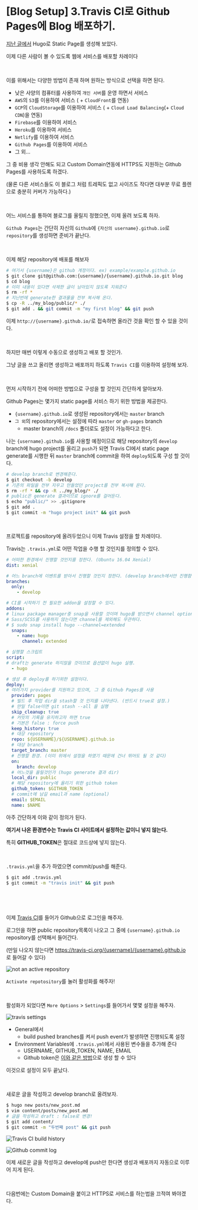 # [Blog Setup] 3.Travis CI로 Github Pages에 Blog 배포하기.


[지난 글에서](/posts/dev/2019/08/hugo_basic) Hugo로 Static Page를 생성해 보았다.

이제 다른 사람이 볼 수 있도록 웹에 서비스를 배포할 차례이다

​    

이를 위해서는 다양한 방법이 존재 하며 원하는 방식으로 선택을 하면 된다.

- 낮은 사양의 컴퓨터를 사용하여 `개인 서버`를 운영 하면서 서비스
- `AWS`의 `S3`를 이용하여 서비스 ( + `CloudFront`를 연동)
- `GCP`의 `CloudStorage`를 이용하여 서비스 ( + `Cloud Load Balancing`(+ `Cloud CDN`)을 연동) 
- `Firebase`를 이용하여 서비스
- `Heroku`를 이용하여 서비스
- `Netlify`를 이용하여 서비스
- `Github Pages`를 이용하여 서비스
- 그 외...

그 중 비용 생각 안해도 되고 Custom Domain연동에 HTTPS도 지원하는 Github Pages를 사용하도록 하겠다.

(물론 다른 서비스들도 이 블로그 처럼 트레픽도 없고 사이즈도 작다면 대부분 무료 플렌으로 충분히 커버가 가능하다.)

​    

어느 서비스를 통하여 블로그를 올릴지 정했으면, 이제 올려 보도록 하자.

`Github Pages`는 간단히 자신의 `Github`에 `{자신의 username}.github.io`로 `repository`를 생성하면 준비가 끝난다.

​    

이제 해당 repository에 배포를 해보자

```bash
# 여기서 {username}은 github 계정이다. ex) example/example.github.io
$ git clone git@github.com:{username}/{username}.github.io.git blog
$ cd blog
# 이미 내용이 있다면 삭제한 글이 남아있지 않도록 지워준다
$ rm -rf *
# 지난번에 generate한 결과물을 전부 복사해 온다.
$ cp -R ../my_blog/public/* ./
$ git add . && git commit -m "my first blog" && git push
```

이제 `http://{username}.github.io/`로 접속하면 올라간 것을 확인 할 수 있을 것이다.

​    

하지만 매번 이렇게 수동으로 생성하고 배포 할 것인가.

그냥 글을 쓰고 올리면 생성하고 배포까지 하도록 `Travis CI`를 이용하여 설정해 보자.

​    

먼저 시작하기 전에 어떠한 방법으로 구성을 할 것인지 간단하게 알아보자.

Github Pages는 몇가지 static page를 서비스 하기 위한 방법을 제공한다.  

- `{username}.github.io`로 생성된 repository에서는 `master` branch
- `그 외`의 repository에서는 설정에 따라 `master` or `gh-pages` branch
  - master branch의 `/docs` 폴더로도 설정이 가능하다고 한다. 

나는 `{username}.github.io`를 사용할 예정이므로 해당 repository의 `develop` branch에 hugo project를 올리고 `push`가 되면 Travis CI에서 static page generate를 시행한 뒤 `master` branch에 commit을 하여  `deploy`되도록 구성 할 것이다.

```bash
# develop branch로 변경해준다.
$ git checkout -b develop
# 기존의 파일을 전부 지우고 만들었던 project를 전부 복사해 온다.
$ rm -rf * && cp -R ../my_blog/* ./
# public은 generate 결과이므로 ignore를 걸어둔다.
$ echo "public/" >> .gitignore
$ git add .
$ git commit -m "hugo project init" && git push
```

​    

프로젝트를 repository에 올려두었으니 이제 Travis 설정을 할 차례이다.

Travis는 `.travis.yml`로 어떤 작업을 수행 할 것인지를 정의할 수 있다.

````yaml
# 어떠한 환경에서 진행할 것인지를 정한다. (Ubuntu 16.04 Xenial)
dist: xenial

# 어느 branch에 이벤트를 받아서 진행할 것인지 정한다. (develop branch에서만 진행함.) 
branches:
  only:
    - develop

# CI를 시작하기 전 필요한 addon을 설정할 수 있다.
addons:
# linux package manager중 snap을 사용할 것이며 hugo를 받으면서 channel option으로 extended를 주었다.
# Sass/SCSS를 사용하지 않는다면 channel를 제외해도 무관하다.
# $ sudo snap install hugo --channel=extended
  snaps:
    - name: hugo
      channel: extended

# 실행할 스크립트
script:
# draft는 generate 하지않을 것이므로 옵션없이 hugo 실행.
  - hugo

# 생성 후 deploy를 하기위한 설정이다.
deploy:
# 여러가지 provider를 지원하고 있으며, 그 중 Github Pages를 사용
  provider: pages
  # 빌드 후 작업 dir을 stash할 것 인지를 나타낸다. (반드시 true로 설정.)
  # 만일 false이면 git stash --all 을 실행
  skip_cleanup: true
  # 커밋의 기록을 유지하고자 하면 true
  # 기본은 false : force push
  keep_history: true
  # 대상 repository
  repo: ${USERNAME}/${USERNAME}.github.io
  # 대상 branch
  target_branch: master
  # 진행할 환경. (이미 위에서 설정을 하였기 때문에 건너 뛰어도 될 것 같다)
  on:
    branch: develop
  # 어느것을 올릴것인가 (hugo generate 결과 dir)
  local_dir: public
  # 해당 repository에 올리기 위한 github token
  github_token: $GITHUB_TOKEN
  # commit에 남길 email과 name (optional)
  email: $EMAIL
  name: $NAME
````

아주 간단하게 이와 같이 정의가 된다.

**여기서 나온 환경변수는 Travis CI 사이트에서 설정하는 값이니 넣지 않는다.**

특히 **GITHUB_TOKEN**은 절대로 코드상에 넣지 않는다.

​    

`.travis.yml`을 추가 하였으면 commit/push를 해준다.

```bash
$ git add .travis.yml
$ git commit -m "travis init" && git push
```

​        

​    

이제 [Travis CI](https://travis-ci.org/)를 들어가 Github으로 로그인을 해주자.

로그인을 하면 public repository목록이 나오고 그 중에 `{username}.github.io` repository를 선택해서 들어간다.

(만일 나오지 않는다면 https://travis-ci.org/{username}/{username}.github.io 로 들어갈 수 있다)

![not an active repository](/dev/travis/not-an-active-repository.png "아직 활성화가 안되어 있다.")

`Activate repotository`를 눌러 활성화를 해주자!

​    

활성화가 되었다면 `More Options` > `Settings`를 들어가서 몇몇 설정을 해주자.

![travis settings](/dev/travis/settings.png "Travis 설정을 해주자")

- General에서 
  - build pushed branches를 켜서 push event가 발생하면 진행되도록 설정
- Environment Variables에 `.travis.yml`에서 사용된 변수들을 추가해 준다
  - USERNAME, GITHUB_TOKEN, NAME, EMAIL  
  - Github token은 [이와 같은 방법](https://help.github.com/en/articles/creating-a-personal-access-token-for-the-command-line)으로 생성 할 수 있다

이것으로 설정이 모두 끝났다.

​    

새로운 글을 작성하고 develop branch로 올려보자.

```bash
$ hugo new posts/new_post.md
$ vim content/posts/new_post.md
# 글을 작성하고 draft : false로 변경!
$ git add content/
$ git commit -m "두번째 post" && git push
```

![Travis CI build history](/dev/travis/build-history-github-pages.png "Travis의 빌드 히스토리")

![Github commit log](/dev/github/github-page-commit-log.png "Github 커밋 로그")

이제 새로운 글을 작성하고 develop에 push만 한다면 생성과 배포까지 자동으로 이루어 지게 된다.  

​    

다음번에는 Custom Domain을 붙이고 HTTPS로 서비스를 하는법을 끄적여 봐야겠다.

